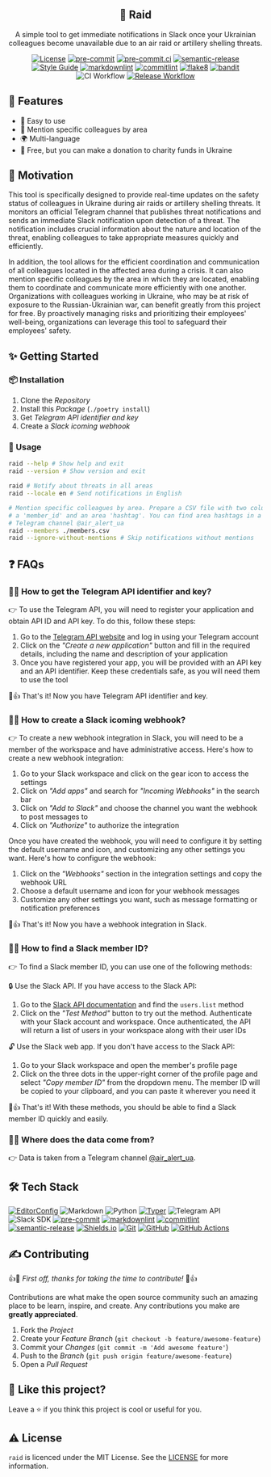 <!-- markdownlint-disable MD033 -->
<!-- markdownlint-disable MD041 -->

<div align="center">
  <h2 align="center">📢 Raid</h2>
  <p align="center">
    A simple tool to get immediate notifications in Slack once your Ukrainian
    colleagues become unavailable due to an air raid or artillery shelling
    threats.
  </p>

  <p id="shields" align="center" markdown="1">

[![License](https://img.shields.io/badge/license-MIT-3178C6?style=flat)](LICENSE)
[![pre-commit](https://img.shields.io/badge/pre--commit-enabled-brightgreen?logo=pre-commit&logoColor=white)][github-pre-commit]
[![pre-commit.ci](https://results.pre-commit.ci/badge/github/malokhvii-eduard/raid/master.svg)][pre-commit.ci]
[![semantic-release](https://img.shields.io/badge/%20%20%F0%9F%93%A6%F0%9F%9A%80-semantic--release-e10079.svg)][github-semantic-release]
[![Style Guide](https://img.shields.io/badge/code%20style-black-000?style=flat)][github-black]
[![markdownlint](https://img.shields.io/badge/linter-markdownlint-000?style=flat)][github-markdownlint]
[![commitlint](https://img.shields.io/badge/linter-commitlint-F7B93E?style=flat)][github-commitlint]
[![flake8](https://img.shields.io/badge/linter-flake8-3776AB?style=flat)][github-flake8]
[![bandit](https://img.shields.io/badge/linter-bandit-FFC107?style=flat)][github-bandit]
![CI Workflow](https://github.com/malokhvii-eduard/raid/actions/workflows/ci.yml/badge.svg)
[![Release Workflow](https://github.com/malokhvii-eduard/raid/actions/workflows/release.yml/badge.svg)](https://github.com/malokhvii-eduard/raid/)

  </p>
</div>

## 🎉 Features

- 🚀 Easy to use
- 🔖 Mention specific colleagues by area
- 🌍 Multi-language
- 🤝 Free, but you can make a donation to charity funds in Ukraine

## 🌻 Motivation

This tool is specifically designed to provide real-time updates on the safety
status of colleagues in Ukraine during air raids or artillery shelling threats.
It monitors an official Telegram channel that publishes threat notifications and
sends an immediate Slack notification upon detection of a threat. The
notification includes crucial information about the nature and location of the
threat, enabling colleagues to take appropriate measures quickly and efficiently.

In addition, the tool allows for the efficient coordination and communication
of all colleagues located in the affected area during a crisis. It can also
mention specific colleagues by the area in which they are located, enabling them
to coordinate and communicate more efficiently with one another. Organizations
with colleagues working in Ukraine, who may be at risk of exposure to the
Russian-Ukrainian war, can benefit greatly from this project for free. By
proactively managing risks and prioritizing their employees' well-being,
organizations can leverage this tool to safeguard their employees' safety.

## ✨ Getting Started

### 📦 Installation

1. Clone the *Repository*
2. Install this *Package* (`./poetry install`)
3. Get *Telegram API identifier and key*
4. Create a *Slack icoming webhook*

### 👀 Usage

```bash
raid --help # Show help and exit
raid --version # Show version and exit

raid # Notify about threats in all areas
raid --locale en # Send notifications in English

# Mention specific colleagues by area. Prepare a CSV file with two columns:
# a 'member_id' and an area 'hashtag'. You can find area hashtags in a
# Telegram channel @air_alert_ua
raid --members ./members.csv
raid --ignore-without-mentions # Skip notifications without mentions
```

## ❓ FAQs

<!-- FAQ 1 -->
<!-- markdownlint-disable MD013 -->
### 🙋‍♂️ How to get the Telegram API identifier and key?
<!-- markdownlint-enable MD013 -->

👉 To use the Telegram API, you will need to register your application and
obtain API ID and API key. To do this, follow these steps:

1. Go to the [Telegram API website][telegram-api] and log in
using your Telegram account
2. Click on the *"Create a new application"* button and fill in the required
details, including the name and description of your application
3. Once you have registered your app, you will be provided with an API key and
an API identifier. Keep these credentials safe, as you will need them to use
the tool

🎉👍 That's it! Now you have Telegram API identifier and key.

<!-- FAQ 2 -->
<!-- markdownlint-disable MD013 -->
### 🙋‍♂️ How to create a Slack icoming webhook?
<!-- markdownlint-enable MD013 -->

👉 To create a new webhook integration in Slack, you will need to be a member
of the workspace and have administrative access. Here's how to create a new
webhook integration:

1. Go to your Slack workspace and click on the gear icon to access the settings
2. Click on *"Add apps"* and search for *"Incoming Webhooks"* in the search bar
3. Click on *"Add to Slack"* and choose the channel you want the webhook to post
messages to
4. Click on *"Authorize"* to authorize the integration

Once you have created the webhook, you will need to configure it by setting the
default username and icon, and customizing any other settings you want. Here's
how to configure the webhook:

1. Click on the *"Webhooks"* section in the integration settings and copy the
webhook URL
2. Choose a default username and icon for your webhook messages
3. Customize any other settings you want, such as message formatting or
notification preferences

🎉👍 That's it! Now you have a webhook integration in Slack.

<!-- FAQ 3 -->
<!-- markdownlint-disable MD013 -->
### 🙋‍♂️ How to find a Slack member ID?
<!-- markdownlint-enable MD013 -->

👉 To find a Slack member ID, you can use one of the following methods:

🔒 Use the Slack API. If you have access to the Slack API:

1. Go to the [Slack API documentation][slack-api-users-list] and find the
`users.list` method
2. Click on the *"Test Method"* button to try out the method. Authenticate with
your Slack account and workspace. Once authenticated, the API will return a
list of users in your workspace along with their user IDs

🔓 Use the Slack web app. If you don't have access to the Slack API:

1. Go to your Slack workspace and open the member's profile page
2. Click on the three dots in the upper-right corner of the profile page and
select *"Copy member ID"* from the dropdown menu. The member ID will be copied
to your clipboard, and you can paste it wherever you need it

🎉👍 That's it! With these methods, you should be able to find a Slack member ID
quickly and easily.

<!-- FAQ 4 -->
<!-- markdownlint-disable MD013 -->
### 🙋‍♂️ Where does the data come from?
<!-- markdownlint-enable MD013 -->

👉 Data is taken from a Telegram channel [@air_alert_ua][telegram-air-alert-ua].

## 🛠️ Tech Stack

<!-- markdownlint-disable MD013 -->
[![EditorConfig](https://img.shields.io/badge/EditorConfig-FEFEFE?logo=editorconfig&logoColor=000&style=flat)][editorconfig]
![Markdown](https://img.shields.io/badge/Markdown-000?logo=markdown&logoColor=fff&style=flat)
![Python](https://img.shields.io/badge/Python-3776AB?logo=python&logoColor=fff&style=flat)
[![Typer](https://img.shields.io/badge/Typer-4EAA25?logo=gnubash&logoColor=fff&style=flat)][github-typer]
![Telegram API](https://img.shields.io/badge/Telegram%20API-26A5E4?logo=telegram&logoColor=fff&style=flat)
![Slack SDK](https://img.shields.io/badge/Slack%20SDK-4A154B?logo=slack&logoColor=fff&style=flat)
[![pre-commit](https://img.shields.io/badge/pre--commit-FAB040?logo=precommit&logoColor=fff&style=flat)][github-pre-commit]
[![markdownlint](https://img.shields.io/badge/markdownlint-000?logo=markdown&logoColor=fff&style=flat)][github-markdownlint]
[![commitlint](https://img.shields.io/badge/commitlint-F7B93E?logo=c&logoColor=000&style=flat)][github-commitlint]
[![semantic-release](https://img.shields.io/badge/semantic--release-494949?logo=semanticrelease&logoColor=fff&style=flat)][github-semantic-release]
[![Shields.io](https://img.shields.io/badge/Shields.io-000?logo=shieldsdotio&logoColor=fff&style=flat)][shields]
[![Git](https://img.shields.io/badge/Git-F05032?logo=git&logoColor=fff&style=flat)][git-scm]
[![GitHub](https://img.shields.io/badge/GitHub-181717?logo=github&logoColor=fff&style=flat)][github]
[![GitHub Actions](https://img.shields.io/badge/GitHub%20Actions-2088FF?logo=githubactions&logoColor=fff&style=flat)][github-actions]
<!-- markdownlint-enable MD013 -->

## ✍️ Contributing

👍🎉 *First off, thanks for taking the time to contribute!* 🎉👍

Contributions are what make the open source community such an amazing place to
be learn, inspire, and create. Any contributions you make are **greatly
appreciated**.

1. Fork the *Project*
2. Create your *Feature Branch* (`git checkout -b feature/awesome-feature`)
3. Commit your *Changes* (`git commit -m 'Add awesome feature'`)
4. Push to the *Branch* (`git push origin feature/awesome-feature`)
5. Open a *Pull Request*

## 💖 Like this project?

Leave a ⭐ if you think this project is cool or useful for you.

## ⚠️ License

`raid` is licenced under the MIT License. See the [LICENSE](LICENSE)
for more information.

<!-- markdownlint-disable MD013 -->
<!-- Github links -->
[github-actions]: https://docs.github.com/en/actions
[github-bandit]: https://github.com/PyCQA/bandit
[github-black]: https://github.com/psf/black
[github-commitlint]: https://github.com/conventional-changelog/commitlint
[github-flake8]: https://github.com/PyCQA/flake8
[github-markdownlint]: https://github.com/DavidAnson/markdownlint
[github-pre-commit]: https://github.com/pre-commit/pre-commit
[github-semantic-release]: https://github.com/semantic-release/semantic-release
[github-typer]: https://github.com/tiangolo/typer
[github]: https://github.com

<!-- Other links -->
[editorconfig]: https://editorconfig.org
[git-scm]: https://git-scm.com
[pre-commit.ci]: https://results.pre-commit.ci/run/github/552055255/1679515850.AWSjVZHER_y0ggyn_GYW8w
[shields]: https://shields.io
[slack-api-users-list]: https://api.slack.com/methods/users.list
[telegram-air-alert-ua]: https://telegram.me/air_alert_ua
[telegram-api]: https://core.telegram.org/api
